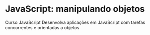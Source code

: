 # JavaScript: manipulando objetos
 Curso JavaScript Desenvolva aplicações em JavaScript com tarefas concorrentes e orientadas a objetos
